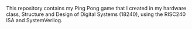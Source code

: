 This repository contains my Ping Pong game that I created in my hardware class, Structure and Design of Digital Systems (18240), using the RISC240 ISA and SystemVerilog.
